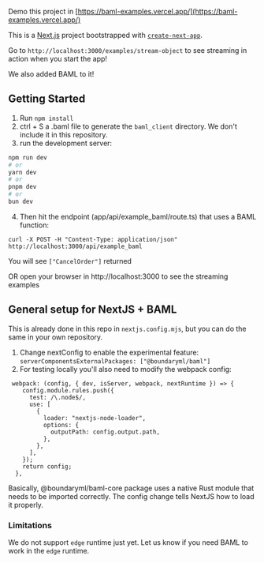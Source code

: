 
Demo this project in [https://baml-examples.vercel.app/](https://baml-examples.vercel.app/)

This is a [Next.js](https://nextjs.org/) project bootstrapped with [`create-next-app`](https://github.com/vercel/next.js/tree/canary/packages/create-next-app).

Go to `http://localhost:3000/examples/stream-object` to see streaming in action when you start the app!

We also added BAML to it!

## Getting Started

1. Run `npm install`
2. ctrl + S a .baml file to generate the `baml_client` directory. We don't include it in this repository.
3. run the development server:

```bash
npm run dev
# or
yarn dev
# or
pnpm dev
# or
bun dev
```

4. Then hit the endpoint (app/api/example_baml/route.ts) that uses a BAML function:

```
curl -X POST -H "Content-Type: application/json" http://localhost:3000/api/example_baml
```

You will see `["CancelOrder"]` returned

OR open your browser in http://localhost:3000 to see the streaming examples

## General setup for NextJS + BAML

This is already done in this repo in `nextjs.config.mjs`, but you can do the same in your own repository.

1. Change nextConfig to enable the experimental feature: `serverComponentsExternalPackages: ["@boundaryml/baml"]`
2. For testing locally you'll also need to modify the webpack config:

```
 webpack: (config, { dev, isServer, webpack, nextRuntime }) => {
    config.module.rules.push({
      test: /\.node$/,
      use: [
        {
          loader: "nextjs-node-loader",
          options: {
            outputPath: config.output.path,
          },
        },
      ],
    });
    return config;
  },
```

Basically, @boundaryml/baml-core package uses a native Rust module that needs to be imported correctly. The config change tells NextJS how to load it properly.

### Limitations

We do not support `edge` runtime just yet. Let us know if you need BAML to work in the `edge` runtime.
